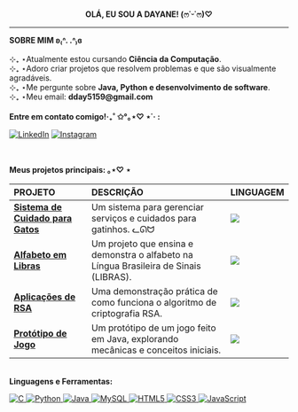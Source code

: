 <p align="center">
  <b>OLÁ, EU SOU A DAYANE! (ෆ˙ᵕ˙ෆ)♡</b>
</p>

---

<div align="left">
  <b>SOBRE MIM ʚ₍ᐢ. .ᐢ₎ɞ</b>
  <br><br>
  ⊹₊ ⋆Atualmente estou cursando <b>Ciência da Computação</b>.
  <br>
  ⊹₊ ⋆Adoro criar projetos que resolvem problemas e que são visualmente agradáveis.
  <br>
  ⊹₊ ⋆Me pergunte sobre <b>Java, Python e desenvolvimento de software</b>.
  <br>
  ⊹₊ ⋆Meu email: <b>dday5159@gmail.com</b>
</div>

<br>

<div align="left">
  <b>Entre em contato comigo!‧₊˚ ✩°｡⋆♡ ⋆˙‧ :</b>
  <p>
    <a href="https://www.linkedin.com/in/dayane-dias-negrello-287236337/" target="_blank"><img src="https://img.shields.io/badge/LinkedIn-0A66C2?style=for-the-badge&logo=linkedin&logoColor=white" alt="LinkedIn"/></a>
    <a href="https://instagram.com/dayanzoka" target="_blank"><img src="https://img.shields.io/badge/Instagram-E4405F?style=for-the-badge&logo=instagram&logoColor=white" alt="Instagram"/></a>
  </p>
  <br>
  
  <b>Meus projetos principais: ｡⋆♡ ⋆ </b>
  
  <table>
    <thead>
      <tr align="left">
        <th>PROJETO</th>
        <th>DESCRIÇÃO</th>
        <th>LINGUAGEM</th>
      </tr>
    </thead>
    <tbody>
      <tr>
        <td><a href="https://github.com/dayanzoka/sistema-de-cuidado-para-gatos"><b>Sistema de Cuidado para Gatos</b></a></td>
        <td>Um sistema para gerenciar serviços e cuidados para gatinhos. ᓚᘏᗢ</td>
        <td><img src="https://img.shields.io/badge/TypeScript-3178C6?style=for-the-badge&logo=typescript&logoColor=white"></td>
      </tr>
      <tr>
        <td><a href="https://github.com/dayanzoka/alfabeto-libras"><b>Alfabeto em Libras</b></a></td>
        <td>Um projeto que ensina e demonstra o alfabeto na Língua Brasileira de Sinais (LIBRAS).</td>
        <td><img src="https://img.shields.io/badge/JavaScript-F7DF1E?style=for-the-badge&logo=javascript&logoColor=black"></td>
      </tr>
      <tr>
        <td><a href="https://github.com/dayanzoka/aplicacoes-de-RSA"><b>Aplicações de RSA</b></a></td>
        <td>Uma demonstração prática de como funciona o algoritmo de criptografia RSA.</td>
        <td><img src="https://img.shields.io/badge/Python-3776AB?style=for-the-badge&logo=python&logoColor=white"></td>
      </tr>
      <tr>
        <td><a href="https://github.com/dayanzoka/prototype-jogo"><b>Protótipo de Jogo</b></a></td>
        <td>Um protótipo de um jogo feito em Java, explorando mecânicas e conceitos iniciais.</td>
        <td><img src="https://img.shields.io/badge/Java-ED8B00?style=for-the-badge&logo=openjdk&logoColor=white"></td>
      </tr>
    </tbody>
  </table>

  <br>
  <b>Linguagens e Ferramentas:</b>
  <p> 
    <a href="#" target="_blank" rel="noreferrer"> <img src="https://img.shields.io/badge/C-A8B9CC?style=for-the-badge&logo=c&logoColor=white" alt="C"/> </a> 
    <a href="#" target="_blank" rel="noreferrer"> <img src="https://img.shields.io/badge/Python-FFD43B?style=for-the-badge&logo=python&logoColor=black" alt="Python"/> </a> 
    <a href="#" target="_blank" rel="noreferrer"> <img src="https://img.shields.io/badge/Java-F8951D?style=for-the-badge&logo=java&logoColor=white" alt="Java"/> </a> 
    <a href="#" target="_blank" rel="noreferrer"> <img src="https://img.shields.io/badge/MySQL-CDB4DB?style=for-the-badge&logo=mysql&logoColor=white" alt="MySQL"/> </a> 
    <a href="#" target="_blank" rel="noreferrer"> <img src="https://img.shields.io/badge/HTML5-FFA07A?style=for-the-badge&logo=html5&logoColor=white" alt="HTML5"/> </a> 
    <a href="#" target="_blank" rel="noreferrer"> <img src="https://img.shields.io/badge/CSS3-87CEEB?style=for-the-badge&logo=css3&logoColor=white" alt="CSS3"/> </a> 
    <a href="#" target="_blank" rel="noreferrer"> <img src="https://img.shields.io/badge/JavaScript-F9E79F?style=for-the-badge&logo=javascript&logoColor=black" alt="JavaScript"/> </a> 
  </
